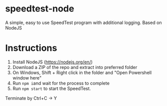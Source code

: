 # speedtest-node
A simple, easy to use SpeedTest program with additional logging. Based on NodeJS

# Instructions

1. Install NodeJS (https://nodejs.org/en/)
2. Download a ZIP of the repo and extract into preferred folder
3. On Windows, Shift + Right click in the folder and "Open Powershell window here"
4. Run `npm i`and wait for the process to complete
5. Run `npm start` to start the SpeedTest.

Terminate by Ctrl+C -> Y
